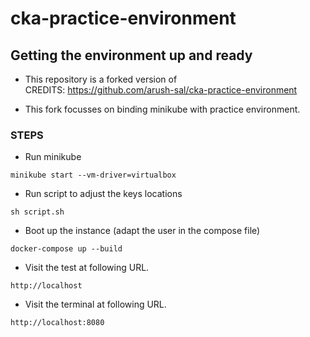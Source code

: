 # cka-practice-environment

## Getting the environment up and ready

- This repository is a forked version of <br>
  CREDITS: https://github.com/arush-sal/cka-practice-environment

- This fork focusses on binding minikube with practice environment.

### STEPS

- Run minikube

```
minikube start --vm-driver=virtualbox
```

- Run script to adjust the keys locations

```
sh script.sh
```

- Boot up the instance (adapt the user in the compose file)

```
docker-compose up --build
```

- Visit the test at following URL.

```
http://localhost
```

- Visit the terminal at following URL.

```
http://localhost:8080
```
